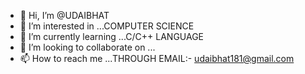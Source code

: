 - 👋 Hi, I’m @UDAIBHAT
- 👀 I’m interested in ...COMPUTER SCIENCE
- 🌱 I’m currently learning ...C/C++ LANGUAGE
- 💞️ I’m looking to collaborate on ...
- 📫 How to reach me ...THROUGH EMAIL:- udaibhat181@gmail.com

<!---
UDAIBHAT/UDAIBHAT is a ✨ special ✨ repository because its `README.md` (this file) appears on your GitHub profile.
You can click the Preview link to take a look at your changes.
--->
